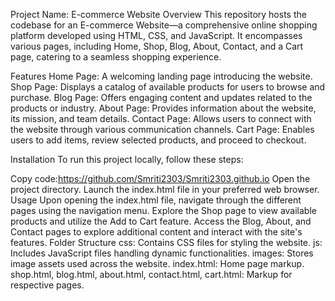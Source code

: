 Project Name: E-commerce Website
Overview
This repository hosts the codebase for an E-commerce Website—a comprehensive online shopping platform developed using HTML, CSS, and JavaScript. It encompasses various pages, including Home, Shop, Blog, About, Contact, and a Cart page, catering to a seamless shopping experience.

Features
Home Page: A welcoming landing page introducing the website.
Shop Page: Displays a catalog of available products for users to browse and purchase.
Blog Page: Offers engaging content and updates related to the products or industry.
About Page: Provides information about the website, its mission, and team details.
Contact Page: Allows users to connect with the website through various communication channels.
Cart Page: Enables users to add items, review selected products, and proceed to checkout.


Installation
To run this project locally, follow these steps:

Copy code:https://github.com/Smriti2303/Smriti2303.github.io
Open the project directory.
Launch the index.html file in your preferred web browser.
Usage
Upon opening the index.html file, navigate through the different pages using the navigation menu.
Explore the Shop page to view available products and utilize the Add to Cart feature.
Access the Blog, About, and Contact pages to explore additional content and interact with the site's features.
Folder Structure
css: Contains CSS files for styling the website.
js: Includes JavaScript files handling dynamic functionalities.
images: Stores image assets used across the website.
index.html: Home page markup.
shop.html, blog.html, about.html, contact.html, cart.html: Markup for respective pages.
